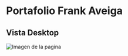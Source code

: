 # Portafolio Frank Aveiga


## Vista Desktop 
![Imagen de la pagina](https://i.ibb.co/V3cC24q/Captura-de-pantalla-2022-11-11-a-las-17-12-49.png)

